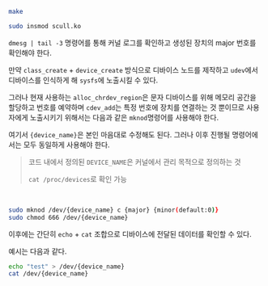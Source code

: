 ``` bash
make
```

``` bash
sudo insmod scull.ko
```

`dmesg | tail -3` 명령어를 통해 커널 로그를 확인하고 생성된 장치의 major 번호를 확인해야 한다.

만약 `class_create` + `device_create` 방식으로 디바이스 노드를 제작하고 `udev`에서 디바이스를 인식하게 해 `sysfs`에 노출시킬 수 있다.

그러나 현재 사용하는 `alloc_chrdev_region`은 문자 디바이스를 위해 메모리 공간을 할당하고 번호를 예약하며 `cdev_add`는 특정 번호에 장치를 연결하는 것 뿐이므로 사용자에게 노출시키기 위해서는 다음과 같은 `mknod`명령어를 사용해야 한다.

여기서 `{device_name}`은 본인 마음대로 수정해도 된다. 그러나 이후 진행될 명령어에서는 모두 동일하게 사용해야 한다.

> 코드 내에서 정의된 `DEVICE_NAME`은 커널에서 관리 목적으로 정의하는 것
>
> `cat /proc/devices`로 확인 가능

<br>

``` bash
sudo mknod /dev/{device_name} c {major} {minor(default:0)}
sudo chmod 666 /dev/{device_name}
```

이후에는 간단히 `echo` + `cat` 조합으로 디바이스에 전달된 데이터를 확인할 수 있다.

예시는 다음과 같다.

``` bash
echo "test" > /dev/{device_name}
cat /dev/{device_name}
```